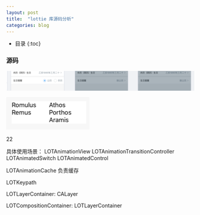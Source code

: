 ```yaml
---
layout: post
title:  "lottie 库源码分析"
categories: blog
---
```


* 目录
{:toc}

### 源码

![](/assets/img/test.png)

![](/assets/img/firstbaseline.png)

22

具体使用场景：
    LOTAnimationView
    LOTAnimationTransitionController
    LOTAnimatedSwitch
    LOTAnimatedControl

LOTAnimationCache 负责缓存

LOTKeypath

LOTLayerContainer: CALayer

LOTCompositionContainer: LOTLayerContainer